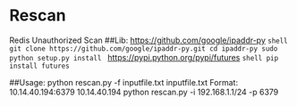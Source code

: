 # Rescan
Redis Unauthorized Scan
##Lib:
	https://github.com/google/ipaddr-py
	```shell
	git clone https://github.com/google/ipaddr-py.git
	cd ipaddr-py
	sudo python setup.py install
	```
	https://pypi.python.org/pypi/futures
	```shell
	pip install futures
	```
	
##Usage:
	python rescan.py -f  inputfile.txt 
	inputfile.txt Format:
		 10.14.40.194:6379
		 10.14.40.194
	python rescan.py -i  192.168.1.1/24 -p 6379
